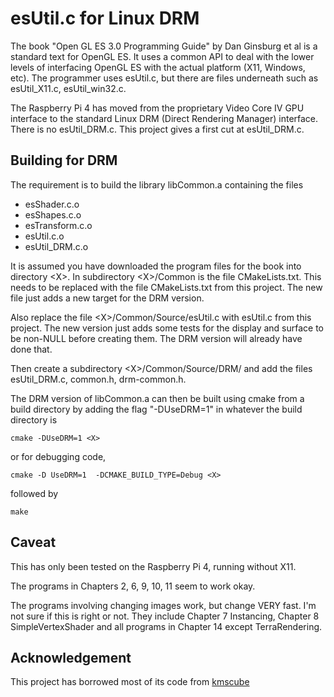 # esUtil.c for Linux DRM

The book "Open GL ES 3.0 Programming Guide" by
Dan Ginsburg et al is a standard text for OpenGL ES.
It uses a common API to deal with the lower levels
of interfacing OpenGL ES with the actual platform
(X11, Windows, etc). The programmer uses esUtil.c,
but there are files underneath such as esUtil_X11.c,
esUtil_win32.c.

The Raspberry Pi 4 has moved from the proprietary Video Core IV
GPU interface to the standard Linux DRM
(Direct Rendering Manager) interface. There is no
esUtil_DRM.c. This project gives a first cut
at esUtil_DRM.c.

## Building for DRM

The requirement is to build the library libCommon.a
containing the files
+ esShader.c.o
+ esShapes.c.o
+ esTransform.c.o
+ esUtil.c.o
+ esUtil_DRM.c.o

It is assumed you have downloaded the program files for the book
into directory &lt;X&gt;. In subdirectory &lt;X&gt;/Common is the file
CMakeLists.txt. This needs to be replaced with the file
CMakeLists.txt from this project. The new file just adds
a new target for the DRM version.

Also replace the file &lt;X&gt;/Common/Source/esUtil.c with esUtil.c from this
project. The new version just adds some tests for
the display and surface to be non-NULL before
creating them. The DRM version will already have done that.

Then create a subdirectory &lt;X&gt;/Common/Source/DRM/ and add the files
esUtil_DRM.c, common.h, drm-common.h.

The DRM version of libCommon.a can then be built using cmake from a
build directory by adding the flag "-DUseDRM=1" in whatever the
build directory is

    cmake -DUseDRM=1 <X>

or for debugging code,

    cmake -D UseDRM=1  -DCMAKE_BUILD_TYPE=Debug <X>

followed by

    make
    
## Caveat

This has only been tested on the Raspberry Pi 4, running without
X11.

The programs in Chapters 2, 6, 9, 10, 11 seem to work okay.

The programs involving changing images work, but change VERY fast.
I'm not sure if this is right or not. They include
Chapter 7 Instancing,
Chapter 8 SimpleVertexShader
and all programs in Chapter 14 except TerraRendering.

## Acknowledgement

This project has borrowed most of its code from
[kmscube](https://gitlab.freedesktop.org/mesa/kmscube)
